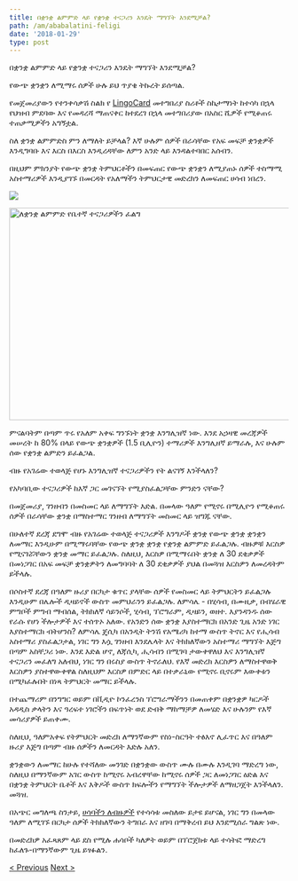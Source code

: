 ```yaml
---
title: በቋንቋ ልምምድ ላይ የቋንቋ ተናጋሪን እንዴት ማግኘት እንደሚቻል?
path: /am/ababalatini-feligi
date: '2018-01-29'
type: post
---
```


በቋንቋ ልምምድ ላይ የቋንቋ ተናጋሪን እንዴት ማግኘት እንደሚቻል?

የውጭ ቋንቋን ለሚማሩ ሰዎች ሁሉ ይህ ጥያቄ ትኩረት ይሰጣል.

የመጀመሪያውን የተንቀሳቃሽ ስልክ የ <a href="https://lingocard.com" target="_blank" rel="noopener">LingoCard</a> መተግበሪያ ስሪቶች ስኬታማነት ከተሳካ በኋላ የህዝብ ምደባው እና የመዳረሻ ማጠናቀር ከተደረገ በኋላ መተግበሪያው በአስር ሺዎች የሚቆጠሩ ተጠቃሚዎችን አግኝቷል.

ስለ ቋንቋ ልምምድስ ምን ለማለት ይቻላል? እኛ ሁሉም ሰዎች በራሳቸው የአፍ መፍቻ ቋንቋዎች እንዲግባቡ እና እርስ በእርስ እንዲረዳቸው ለምን አንድ ላይ እንዳልተባበር አሰብን.

በዚህም ምክንያት የውጭ ቋንቋ ትምህርቶችን በመፍጠር የውጭ ቋንቋን ለሚያጠኑ ሰዎች ተስማሚ አስተማሪዎች እንዲያገኙ በመርዳት የአለማችን ትምህርታዊ መድረክን ለመፍጠር ሀሳብ ነበረን.

![](/images/dx-study.jpg)

<img class="aligncenter wp-image-78 size-full" src="../images/platform/social-network.jpg" alt="ለቋንቋ ልምምድ የቤተኛ ተናጋሪዎችን ፈልግ" width="628" height="383" />

ምናልባትም በጣም ጥሩ የአለም አቀፍ ግንኙነት ቋንቋ እንግሊዝኛ ነው. እንደ አኃዛዊ መረጃዎች መሠረት ከ 80% በላይ የውጭ ቋንቋዎች (1.5 ቢሊዮን) ተማሪዎች እንግሊዘኛ ይማራሉ, እና ሁሉም ሰው የቋንቋ ልምድን ይፈልጋል.

ብዙ የአገሬው ተወላጅ የሆኑ እንግሊዝኛ ተናጋሪዎችን የት ልናገኝ እንችላለን?

የአካባቢው ተናጋሪዎች ከእኛ ጋር መገናኘት የሚያስፈልጋቸው ምንድን ናቸው?

በመጀመሪያ, ገንዘብን በመስመር ላይ ለማግኘት እድል. በመላው ዓለም የሚኖሩ በሚሊዮን የሚቆጠሩ ሰዎች በራሳቸው ቋንቋ በማስተማር ገንዘብ ለማግኘት መስመር ላይ ዝግጁ ናቸው.

በሁለተኛ ደረጃ ደግሞ ብዙ የአገሬው ተወላጅ ተናጋሪዎች እንግዶች ቋንቋ የውጭ ቋንቋ ቋንቋን ለመማር እንዲሁም በሚማሩባቸው የውጭ ቋንቋ ቋንቋ የቋንቋ ልምምድ ይፈልጋሉ. ብዙዎቹ እርስዎ የሚናገሯቸውን ቋንቋ መማር ይፈልጋሉ. ስለዚህ, እርስዎ በሚማሩበት ቋንቋ ለ 30 ደቂቃዎች በመነጋገር በአፍ መፍቻ ቋንቋዎትን ለመግባባት ለ 30 ደቂቃዎች ያህል በመጓዝ እርስዎን ለመረዳትም ይችላሉ.

በሶስተኛ ደረጃ በዓለም ዙሪያ በርካታ ቁጥር ያላቸው ሰዎች የመስመር ላይ ትምህርትን ይፈልጋሉ እንዲሁም በሌሎች ዲዛይኖች ውስጥ መምህራንን ይፈልጋሉ. ለምሳሌ - በሂሳብ, በሙዚቃ, በብሄራዊ ምግቦች ምግብ ማብሰል, ትክክለኛ ሳይንሶች, ሂሳብ, ፕሮግራም, ዲዛይን, ወዘተ. እያንዳንዱ ሰው የራሱ የሆነ ችሎታዎች እና ተሰጥኦ አለው. የአንድን ሰው ቋንቋ እያስተማርክ በአንድ ጊዜ አንድ ነገር እያስተማርክ ብትሆንስ? ለምሳሌ ጄሲካ በአንዲት ትንሽ የአሜሪካ ከተማ ውስጥ ትኖር እና የሒሳብ አስተማሪ ያስፈልጋታል, ነገር ግን እሷ ገንዘብ እንደሌላት እና ትክክለኛውን አስተማሪ ማግኘት እጅግ በጣም አስቸጋሪ ነው. እንደ እድል ሆኖ, ለጃሲካ, ሒሳብን በሚገባ ታውቀዋለህ እና እንግሊዝኛ ተናጋሪን መፈለግ አለብህ, ነገር ግን በሩስያ ውስጥ ትኖራለህ. የእኛ መድረክ እርስዎን ለማስተዋወቅ እርስዎን ያስተዋውቀዋል ስለዚህም እርስዎ በምድር ላይ በተቃራኒው የሚኖሩ ቢኖሩም እውቀቱን በሚካፈሉበት በነጻ ትምህርት መማር ይችላሉ.

በተጨማሪም በንግግር ወይም በቪዲዮ ኮንፈረንስ ፕሮግራማችንን በመጠቀም በቋንቋዎ ካርዶች አዳዲስ ቃላትን እና ዓረፍተ ነገሮችን በፍጥነት ወደ ድብቅ ማከማቻዎ ለመሄድ እና ሁሉንም የእኛ መሳሪያዎች ይጠቀሙ.

ስለዚህ, ዓለምአቀፍ የትምህርት መድረክ ለማንኛውም የስነ-ስርዓት ተፅእኖ ሊፈጥር እና በዓለም ዙሪያ እጅግ በጣም ብዙ ሰዎችን ለመርዳት እድሉ አለን.

ቋንቋውን ለመማር ከሁሉ የተሻለው መንገድ በቋንቋው ውስጥ ሙሉ በሙሉ እንዲገባ ማድረግ ነው, ስለዚህ በማንኛውም አገር ውስጥ ከሚኖሩ አብረዋቸው ከሚኖሩ ሰዎች ጋር ለመነጋገር ዕድል እና በቋንቋ ትምህርት ቤቶች እና እቅዶች ውስጥ ክፍሎችን የማግኘት ችሎታዎች ለማዘጋጀት እንችላለን. መጓዝ.

በአጭር መግለጫ ስንታይ, <a href="/am/?lang=am">ሀሳባችን ለብዙዎች</a> የተሳሳቱ መስለው ይታዩ ይሆናል, ነገር ግን በመላው ዓለም ለሚገኙ በርካታ ሰዎች ትክክለኛውን ትግበራ እና ዘገባ በማቅረብ ይህ እንደሚሰራ ግልጽ ነው.

በመድረክዎ አፈጻጸም ላይ ደስ የሚሉ ሐሳቦች ካለዎት ወይም በፕሮጀክቱ ላይ ተሳትፎ ማድረግ ከፈለጉ-በማንኛውም ጊዜ ይፃፉልን.

<a href="/am/inigilizinya-befitineti-yimaru">< Previous</a> <a href="/am/pikaridi-karidochi">Next ></a>